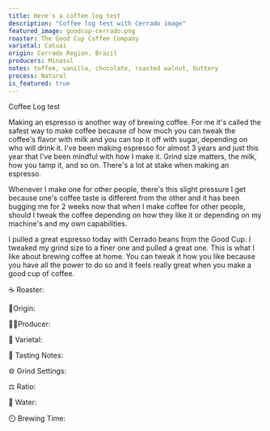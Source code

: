 ```yaml
---
title: Here's a coffee log test
description: "Coffee log test with Cerrado image"
featured_image: goodcup-cerrado.png
roaster: The Good Cup Coffee Company
varietal: Catuai
origin: Cerrado Region, Brazil
producers: Minasul
notes: toffee, vanilla, chocolate, roasted walnut, buttery
process: Natural
is_featured: true 
---
```


Coffee Log test

Making an espresso is another way of brewing coffee. For me it's called the safest way to make coffee because of how much you can tweak the coffee's flavor with milk and you can top it off with sugar, depending on who will drink it. I've been making espresso for almost 3 years and just this year that I've been mindful with how I make it. Grind size matters, the milk, how you tamp it, and so on. There's a lot at stake when making an espresso.

Whenever I make one for other people, there's this slight pressure I get because one's coffee taste is different from the other and it has been bugging me for 2 weeks now that when I make coffee for other people, should I tweak the coffee depending on how they like it or depending on my machine's and my own capabilities.

I pulled a great espresso today with Cerrado beans from the Good Cup. I tweaked my grind size to a finer one and pulled a great one. This is what I like about brewing coffee at home. You can tweak it how you like because you have all the power to do so and it feels really great when you make a good cup of coffee.



☕ Roaster: 

📍Origin: 

🧍🏻Producer: 

🌱 Varietal: 

📝 Tasting Notes: 

⚙️ Grind Settings: 

⚖️ Ratio: 

🚰 Water:

⏲️ Brewing Time: